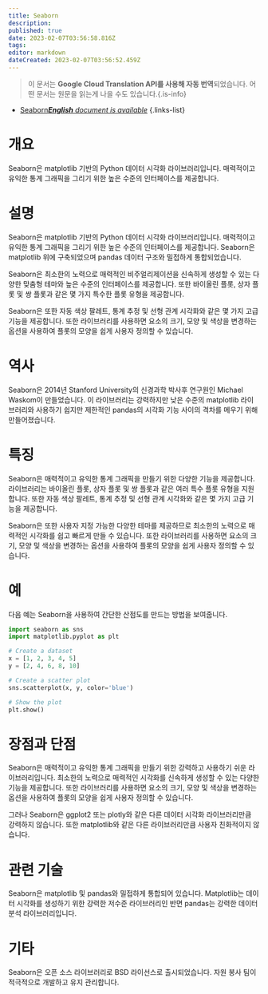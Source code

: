 ```yaml
---
title: Seaborn
description: 
published: true
date: 2023-02-07T03:56:58.816Z
tags: 
editor: markdown
dateCreated: 2023-02-07T03:56:52.459Z
---
```


> 이 문서는 **Google Cloud Translation API를 사용해 자동 번역**되었습니다.
어떤 문서는 원문을 읽는게 나을 수도 있습니다.{.is-info}



- [Seaborn***English** document is available*](/en/Knowledge-base/Dictionary/seaborn)
{.links-list}


# 개요
Seaborn은 matplotlib 기반의 Python 데이터 시각화 라이브러리입니다. 매력적이고 유익한 통계 그래픽을 그리기 위한 높은 수준의 인터페이스를 제공합니다.

# 설명
Seaborn은 matplotlib 기반의 Python 데이터 시각화 라이브러리입니다. 매력적이고 유익한 통계 그래픽을 그리기 위한 높은 수준의 인터페이스를 제공합니다. Seaborn은 matplotlib 위에 구축되었으며 pandas 데이터 구조와 밀접하게 통합되었습니다.

Seaborn은 최소한의 노력으로 매력적인 비주얼리제이션을 신속하게 생성할 수 있는 다양한 맞춤형 테마와 높은 수준의 인터페이스를 제공합니다. 또한 바이올린 플롯, 상자 플롯 및 쌍 플롯과 같은 몇 가지 특수한 플롯 유형을 제공합니다.

Seaborn은 또한 자동 색상 팔레트, 통계 추정 및 선형 관계 시각화와 같은 몇 가지 고급 기능을 제공합니다. 또한 라이브러리를 사용하면 요소의 크기, 모양 및 색상을 변경하는 옵션을 사용하여 플롯의 모양을 쉽게 사용자 정의할 수 있습니다.

# 역사
Seaborn은 2014년 Stanford University의 신경과학 박사후 연구원인 Michael Waskom이 만들었습니다. 이 라이브러리는 강력하지만 낮은 수준의 matplotlib 라이브러리와 사용하기 쉽지만 제한적인 pandas의 시각화 기능 사이의 격차를 메우기 위해 만들어졌습니다.

# 특징
Seaborn은 매력적이고 유익한 통계 그래픽을 만들기 위한 다양한 기능을 제공합니다. 라이브러리는 바이올린 플롯, 상자 플롯 및 쌍 플롯과 같은 여러 특수 플롯 유형을 지원합니다. 또한 자동 색상 팔레트, 통계 추정 및 선형 관계 시각화와 같은 몇 가지 고급 기능을 제공합니다.

Seaborn은 또한 사용자 지정 가능한 다양한 테마를 제공하므로 최소한의 노력으로 매력적인 시각화를 쉽고 빠르게 만들 수 있습니다. 또한 라이브러리를 사용하면 요소의 크기, 모양 및 색상을 변경하는 옵션을 사용하여 플롯의 모양을 쉽게 사용자 정의할 수 있습니다.

# 예
다음 예는 Seaborn을 사용하여 간단한 산점도를 만드는 방법을 보여줍니다.

```py
import seaborn as sns
import matplotlib.pyplot as plt

# Create a dataset
x = [1, 2, 3, 4, 5]
y = [2, 4, 6, 8, 10]

# Create a scatter plot
sns.scatterplot(x, y, color='blue')

# Show the plot
plt.show()
```

# 장점과 단점
Seaborn은 매력적이고 유익한 통계 그래픽을 만들기 위한 강력하고 사용하기 쉬운 라이브러리입니다. 최소한의 노력으로 매력적인 시각화를 신속하게 생성할 수 있는 다양한 기능을 제공합니다. 또한 라이브러리를 사용하면 요소의 크기, 모양 및 색상을 변경하는 옵션을 사용하여 플롯의 모양을 쉽게 사용자 정의할 수 있습니다.

그러나 Seaborn은 ggplot2 또는 plotly와 같은 다른 데이터 시각화 라이브러리만큼 강력하지 않습니다. 또한 matplotlib와 같은 다른 라이브러리만큼 사용자 친화적이지 않습니다.

# 관련 기술
Seaborn은 matplotlib 및 pandas와 밀접하게 통합되어 있습니다. Matplotlib는 데이터 시각화를 생성하기 위한 강력한 저수준 라이브러리인 반면 pandas는 강력한 데이터 분석 라이브러리입니다.

# 기타
Seaborn은 오픈 소스 라이브러리로 BSD 라이선스로 출시되었습니다. 자원 봉사 팀이 적극적으로 개발하고 유지 관리합니다.